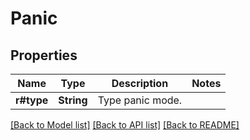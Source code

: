 # Panic

## Properties

Name | Type | Description | Notes
------------ | ------------- | ------------- | -------------
**r#type** | **String** | Type panic mode. | 

[[Back to Model list]](../README.md#documentation-for-models) [[Back to API list]](../README.md#documentation-for-api-endpoints) [[Back to README]](../README.md)


